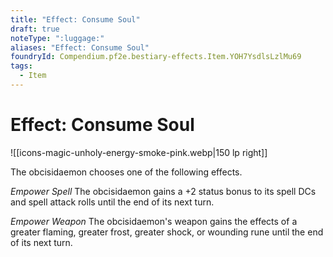 ```yaml
---
title: "Effect: Consume Soul"
draft: true
noteType: ":luggage:"
aliases: "Effect: Consume Soul"
foundryId: Compendium.pf2e.bestiary-effects.Item.YOH7YsdlsLzlMu69
tags:
  - Item
---
```


# Effect: Consume Soul
![[icons-magic-unholy-energy-smoke-pink.webp|150 lp right]]

The obcisidaemon chooses one of the following effects.

_Empower Spell_ The obcisidaemon gains a +2 status bonus to its spell DCs and spell attack rolls until the end of its next turn.

_Empower Weapon_ The obcisidaemon's weapon gains the effects of a greater flaming, greater frost, greater shock, or wounding rune until the end of its next turn.
